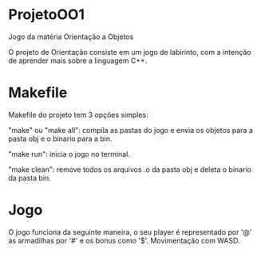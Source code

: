 # ProjetoOO1
Jogo da matéria Orientação a Objetos

O projeto de Orientação consiste em um jogo de labirinto, com a intenção de aprender mais sobre a linguagem C++.

# Makefile

Makefile do projeto tem 3 opções simples:

"make" ou "make all": compila as pastas do jogo e envia os objetos para a pasta obj e o binario para a bin.

"make run": inicia o jogo no terminal.


"make clean": remove todos os arquivos .o da pasta obj e deleta o binario da pasta bin.

# Jogo
O jogo funciona da seguinte maneira, o seu player é representado por '@' as armadilhas por '#' e os bonus como '$'. Movimentação com WASD.
